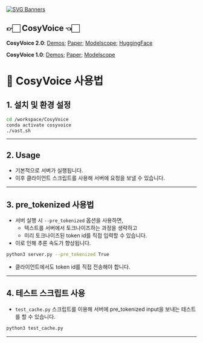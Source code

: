 [![SVG Banners](https://svg-banners.vercel.app/api?type=origin&text1=CosyVoice🤠&text2=Text-to-Speech%20💖%20Large%20Language%20Model&width=800&height=210)](https://github.com/Akshay090/svg-banners)

## 👉🏻 CosyVoice 👈🏻
**CosyVoice 2.0**: [Demos](https://funaudiollm.github.io/cosyvoice2/); [Paper](https://arxiv.org/abs/2412.10117); [Modelscope](https://www.modelscope.cn/studios/iic/CosyVoice2-0.5B); [HuggingFace](https://huggingface.co/spaces/FunAudioLLM/CosyVoice2-0.5B)

**CosyVoice 1.0**: [Demos](https://fun-audio-llm.github.io); [Paper](https://funaudiollm.github.io/pdf/CosyVoice_v1.pdf); [Modelscope](https://www.modelscope.cn/studios/iic/CosyVoice-300M)

# 📖 CosyVoice 사용법

## 1. 설치 및 환경 설정

```bash
cd /workspace/CosyVoice
conda activate cosyvoice
./vast.sh
```

---

## 2. Usage

- 기본적으로 서버가 실행됩니다.
- 이후 클라이언트 스크립트를 사용해 서버에 요청을 보낼 수 있습니다.

---

## 3. pre_tokenized 사용법

- 서버 실행 시 `--pre_tokenized` 옵션을 사용하면,
  - 텍스트를 서버에서 토크나이즈하는 과정을 생략하고
  - 미리 토크나이즈된 token id를 직접 입력할 수 있습니다.
- 이로 인해 추론 속도가 향상됩니다.

```bash
python3 server.py --pre_tokenized True
```

- 클라이언트에서도 token id를 직접 전송해야 합니다.

---

## 4. 테스트 스크립트 사용

- `test_cache.py` 스크립트를 이용해 서버에 pre_tokenized input을 보내는 테스트를 할 수 있습니다.

```bash
python3 test_cache.py
```

---
